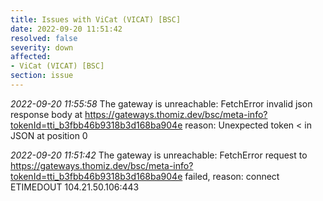 ```yaml
---
title: Issues with ViCat (VICAT) [BSC]
date: 2022-09-20 11:51:42
resolved: false
severity: down
affected:
- ViCat (VICAT) [BSC]
section: issue
---
```


*2022-09-20 11:55:58* The gateway is unreachable: FetchError invalid json response body at https://gateways.thomiz.dev/bsc/meta-info?tokenId=tti_b3fbb46b9318b3d168ba904e reason: Unexpected token < in JSON at position 0

*2022-09-20 11:51:42* The gateway is unreachable: FetchError request to https://gateways.thomiz.dev/bsc/meta-info?tokenId=tti_b3fbb46b9318b3d168ba904e failed, reason: connect ETIMEDOUT 104.21.50.106:443